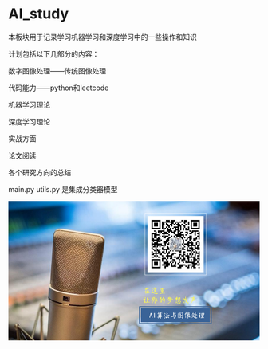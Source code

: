 # AI_study
本板块用于记录学习机器学习和深度学习中的一些操作和知识

计划包括以下几部分的内容：

数字图像处理——传统图像处理

代码能力——python和leetcode

机器学习理论

深度学习理论

实战方面

论文阅读

各个研究方向的总结

main.py utils.py 是集成分类器模型

![](image/AI_study.jpg)

